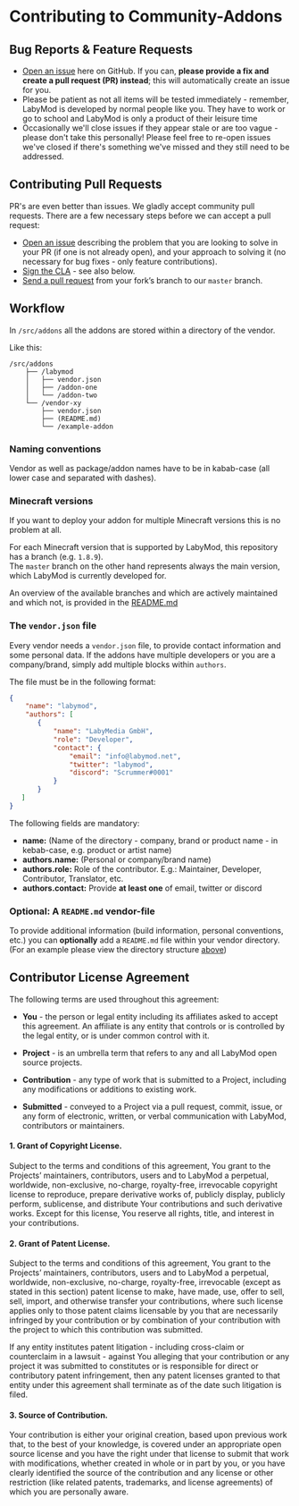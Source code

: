 # Contributing to Community-Addons

## Bug Reports & Feature Requests

* [Open an issue](https://github.com/labymod/addons/issues) here on GitHub. 
If you can, **please provide a fix and create a pull request (PR) instead**; this will automatically create an issue for you. 
* Please be patient as not all items will be tested immediately - remember, LabyMod is developed by normal people like you. They have to work or go to school and LabyMod is only a product of their leisure time
* Occasionally we'll close issues if they appear stale or are too vague - please don't take this personally! 
Please feel free to re-open issues we've closed if there's something we've missed and they still need to be addressed.

## Contributing Pull Requests
PR's are even better than issues. 
We gladly accept community pull requests. 
There are a few necessary steps before we can accept a pull request:

* [Open an issue](https://github.com/labymod/addons/issues) describing the problem that you are looking to solve in 
your PR (if one is not already open), and your approach to solving it (no necessary for bug fixes - only feature contributions). 
* [Sign the CLA](https://cla-assistant.io/labymod/addons) - see also below.
* [Send a pull request](https://help.github.com/articles/using-pull-requests/) from your fork’s branch to our `master` branch.

## Workflow
In `/src/addons` all the addons are stored within a directory of the vendor.

Like this:
```
/src/addons
    ├── /labymod
    │   ├── vendor.json
    │   ├── /addon-one
    │   └── /addon-two
    └── /vendor-xy
        ├── vendor.json
        ├── (README.md)
        └── /example-addon
```

### Naming conventions
Vendor as well as package/addon names have to be in kabab-case (all lower case and separated with dashes).

### Minecraft versions
If you want to deploy your addon for multiple Minecraft versions this is no problem at all.

For each Minecraft version that is supported by LabyMod, this repository has a branch (e.g. `1.8.9`).<br>
The `master` branch on the other hand represents always the main version, which LabyMod is currently developed for.

An overview of the available branches and which are actively maintained and which not, is provided in the [README.md](./README.md)

### The `vendor.json` file
Every vendor needs a `vendor.json` file, to provide contact information and some personal data.
If the addons have multiple developers or you are a company/brand, simply add multiple blocks within `authors`.

The file must be in the following format:
```json
{
    "name": "labymod",
    "authors": [
       {
           "name": "LabyMedia GmbH",
           "role": "Developer",
           "contact": {
               "email": "info@labymod.net",
               "twitter": "labymod",
               "discord": "Scrummer#0001"
           }
       }
   ]
}
```
The following fields are mandatory:
* **name:** (Name of the directory - company, brand or product name - in kebab-case, e.g. product or artist name)
* **authors.name:** (Personal or company/brand name)
* **authors.role:** Role of the contributor. E.g.: Maintainer, Developer, Contributor, Translator, etc.
* **authors.contact:** Provide **at least one** of email, twitter or discord

### Optional: A `README.md` vendor-file
To provide additional information (build information, personal conventions, etc.) you can **optionally** add a `README.md` file within your vendor directory.
(For an example please view the directory structure [above](#workflow))

## Contributor License Agreement
The following terms are used throughout this agreement:

* **You** - the person or legal entity including its affiliates asked to accept this agreement. An affiliate is any 
entity that controls or is controlled by the legal entity, or is under common control with it.

* **Project** - is an umbrella term that refers to any and all LabyMod open source projects.

* **Contribution** - any type of work that is submitted to a Project, including any modifications or additions to 
existing work.

* **Submitted** - conveyed to a Project via a pull request, commit, issue, or any form of electronic, written, or 
verbal communication with LabyMod, contributors or maintainers.

#### 1. Grant of Copyright License.
Subject to the terms and conditions of this agreement, You grant to the Projects’ maintainers, contributors, users and 
to LabyMod a perpetual, worldwide, non-exclusive, no-charge, royalty-free, irrevocable copyright license to reproduce, 
prepare derivative works of, publicly display, publicly perform, sublicense, and distribute Your contributions and such 
derivative works. Except for this license, You reserve all rights, title, and interest in your contributions.

#### 2. Grant of Patent License.
Subject to the terms and conditions of this agreement, You grant to the Projects’ maintainers, contributors, users and 
to LabyMod a perpetual, worldwide, non-exclusive, no-charge, royalty-free, irrevocable (except as stated in this section) 
patent license to make, have made, use, offer to sell, sell, import, and otherwise transfer your contributions, where 
such license applies only to those patent claims licensable by you that are necessarily infringed by your contribution 
or by combination of your contribution with the project to which this contribution was submitted. 

If any entity institutes patent litigation - including cross-claim or counterclaim in a lawsuit - against You alleging 
that your contribution or any project it was submitted to constitutes or is responsible for direct or contributory 
patent infringement, then any patent licenses granted to that entity under this agreement shall terminate as of the 
date such litigation is filed.

#### 3. Source of Contribution.
Your contribution is either your original creation, based upon previous work that, to the best of your knowledge, is 
covered under an appropriate open source license and you have the right under that license to submit that work with 
modifications, whether created in whole or in part by you, or you have clearly identified the source of the contribution 
and any license or other restriction (like related patents, trademarks, and license agreements) of which you are 
personally aware.
